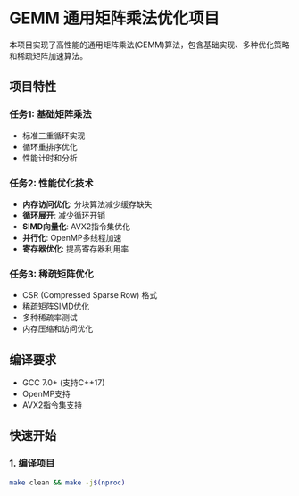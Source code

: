 # GEMM 通用矩阵乘法优化项目

本项目实现了高性能的通用矩阵乘法(GEMM)算法，包含基础实现、多种优化策略和稀疏矩阵加速算法。

## 项目特性

### 任务1: 基础矩阵乘法
- 标准三重循环实现
- 循环重排序优化
- 性能计时和分析

### 任务2: 性能优化技术
- **内存访问优化**: 分块算法减少缓存缺失
- **循环展开**: 减少循环开销
- **SIMD向量化**: AVX2指令集优化
- **并行化**: OpenMP多线程加速
- **寄存器优化**: 提高寄存器利用率

### 任务3: 稀疏矩阵优化
- CSR (Compressed Sparse Row) 格式
- 稀疏矩阵SIMD优化
- 多种稀疏率测试
- 内存压缩和访问优化

## 编译要求

- GCC 7.0+ (支持C++17)
- OpenMP支持
- AVX2指令集支持

## 快速开始

### 1. 编译项目
```bash
make clean && make -j$(nproc)